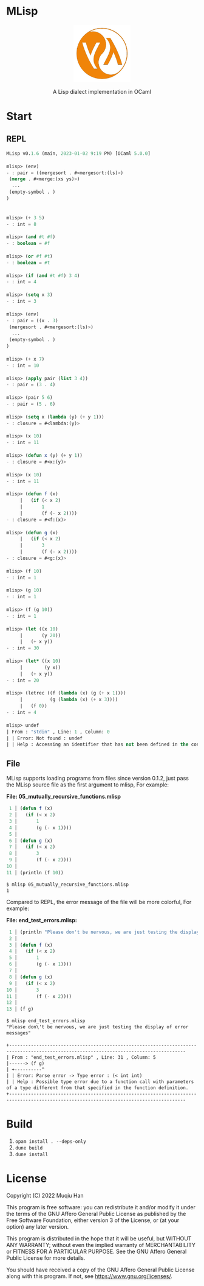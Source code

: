 # MLisp

<div align=center><img width="150" height="150" src="./.github/logo.png"/></div>

<p align="center"> A Lisp dialect implementation in OCaml </p>

# Start

## REPL
```lisp
MLisp v0.1.6 (main, 2023-01-02 9:19 PM) [OCaml 5.0.0]

mlisp> (env)
- : pair = ((mergesort . #<mergesort:(ls)>)
 (merge . #<merge:(xs ys)>)
  ...
 (empty-symbol . )
)


mlisp> (+ 3 5)
- : int = 8

mlisp> (and #t #f)
- : boolean = #f

mlisp> (or #f #t)
- : boolean = #t

mlisp> (if (and #t #f) 3 4)
- : int = 4

mlisp> (setq x 3)
- : int = 3

mlisp> (env)
- : pair = ((x . 3)
 (mergesort . #<mergesort:(ls)>)
  ...
 (empty-symbol . )
)

mlisp> (+ x 7)
- : int = 10

mlisp> (apply pair (list 3 4))
- : pair = (3 . 4)

mlisp> (pair 5 6)
- : pair = (5 . 6)

mlisp> (setq x (lambda (y) (+ y 1)))
- : closure = #<lambda:(y)>

mlisp> (x 10)
- : int = 11

mlisp> (defun x (y) (+ y 1))
- : closure = #<x:(y)>

mlisp> (x 10)
- : int = 11

mlisp> (defun f (x)
     |   (if (< x 2) 
     |       1
     |       (f (- x 2))))
- : closure = #<f:(x)>

mlisp> (defun g (x)
     |   (if (< x 2)
     |       3
     |       (f (- x 2))))
- : closure = #<g:(x)>

mlisp> (f 10)
- : int = 1

mlisp> (g 10)
- : int = 1

mlisp> (f (g 10))
- : int = 1

mlisp> (let ((x 10)
     |       (y 20))
     |   (+ x y))
- : int = 30

mlisp> (let* ((x 10)
     |        (y x))
     |   (+ x y))
- : int = 20

mlisp> (letrec ((f (lambda (x) (g (+ x 1))))
     |          (g (lambda (x) (+ x 3)))) 
     |   (f 0))
- : int = 4

mlisp> undef
| From : "stdin" , Line: 1 , Column: 0
| | Error: Not found : undef
| | Help : Accessing an identifier that has not been defined in the context.
```

## File
MLisp supports loading programs from files since version 0.1.2, just pass the MLisp source file as the first argument to mlisp, For example:

__File: 05_mutually_recursive_functions.mlisp__
```lisp
 1 │ (defun f (x)
 2 │   (if (< x 2)
 3 │       1
 4 │       (g (- x 1))))
 5 │ 
 6 │ (defun g (x)
 7 │   (if (< x 2)
 8 │       3
 9 │       (f (- x 2))))
10 │ 
11 │ (println (f 10))
```

```shell
$ mlisp 05_mutually_recursive_functions.mlisp 
1
```

Compared to REPL, the error message of the file will be more colorful, For example:

__File: end_test_errors.mlisp:__
```lisp
 1 │ (println "Please don't be nervous, we are just testing the display of error messages")
 2 │ 
 3 │ (defun f (x)
 4 │   (if (< x 2)
 5 │       1
 6 │       (g (- x 1))))
 7 │ 
 8 │ (defun g (x)
 9 │   (if (< x 2)
10 │       3
11 │       (f (- x 2))))
12 │ 
13 │ (f g)
```

```shell
$ mlisp end_test_errors.mlisp 
"Please don\'t be nervous, we are just testing the display of error messages"

+---------------------------------------------------------------------------------------------------------------------------------------
| From : "end_test_errors.mlisp" , Line: 31 , Column: 5
|------> (f g)
| +----------^
| | Error: Parse error -> Type error : (< int int)
| | Help : Possible type error due to a function call with parameters of a type different from that specified in the function definition.
+---------------------------------------------------------------------------------------------------------------------------------------
```

# Build
1. `opam install . --deps-only`
2. `dune build`
3. `dune install`
  
# License
Copyright (C) 2022 Muqiu Han

This program is free software: you can redistribute it and/or modify
it under the terms of the GNU Affero General Public License as published
by the Free Software Foundation, either version 3 of the License, or
(at your option) any later version.

This program is distributed in the hope that it will be useful,
but WITHOUT ANY WARRANTY; without even the implied warranty of
MERCHANTABILITY or FITNESS FOR A PARTICULAR PURPOSE.  See the
GNU Affero General Public License for more details.

You should have received a copy of the GNU Affero General Public License
along with this program.  If not, see <https://www.gnu.org/licenses/>.
